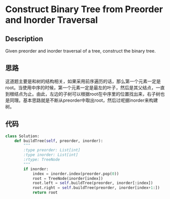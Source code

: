 # Construct Binary Tree from Preorder and Inorder Traversal

## Description

Given preorder and inorder traversal of a tree, construct the binary tree.

## 思路

这道题主要是和树的结构相关，如果采用前序遍历的话，那么第一个元素一定是root。当使用中序的时候，第一个元素一定是最左的叶子，然后是其父结点，一直到根结点为止。由此，左边的子树可以根据root在中序里的位置找出来，右子树也是同理。基本思路就是不断从preorder中取出root，然后过呢据inorder来构建树。

## 代码

``` python
class Solution:
    def buildTree(self, preorder, inorder):
        """
        :type preorder: List[int]
        :type inorder: List[int]
        :rtype: TreeNode
        """
        if inorder:
            index = inorder.index(preorder.pop(0))
            root = TreeNode(inorder[index])
            root.left = self.buildTree(preorder, inorder[:index])
            root.right = self.buildTree(preorder, inorder[index+1:])
            return root
```
